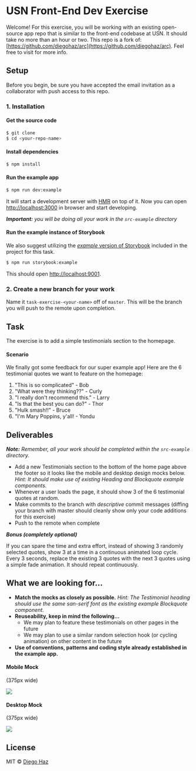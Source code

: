 # USN Front-End Dev Exercise
Welcome! For this exercise, you will be working with an existing open-source app repo that is similar to the front-end codebase at USN. It should take no more than an hour or two. This repo is a fork of: [https://github.com/diegohaz/arc](https://github.com/diegohaz/arc). Feel free to visit for more info.

## Setup
Before you begin, be sure you have accepted the email invitation as a collaborator with push access to this repo.
### 1. Installation
#### Get the source code

```sh
$ git clone 
$ cd <your-repo-name>
```
#### Install dependencies

```sh
$ npm install
```
#### Run the example app

```sh
$ npm run dev:example
```

It will start a development server with [HMR](https://webpack.github.io/docs/hot-module-replacement) on top of it. Now you can open [http://localhost:3000](http://localhost:3000) in browser and start developing.

***Important:*** *you will be doing all your work in the `src-example` directory*
#### Run the example instance of Storybook
We also suggest utilizing the [*example* version of Storybook](https://github.com/diegohaz/arc/wiki/Example-components) included in the project for this task.

```sh
$ npm run storybook:example
```

This should open [http://localhost:9001](http://localhost:9001).

### 2. Create a new branch for your work
Name it `task-exercise-<your-name>` off of `master`. This will be the branch you will push to the remote upon completion.

## Task

The exercise is to add a simple testimonials section to the homepage.
#### Scenario
We finally got some feedback for our super example app! Here are the 6 testimonial quotes we want to feature on the homepage:


1. "This is so complicated" - Bob
3. "What were they thinking??" - Curly
2. "I really don't recommend this." - Larry
4. "Is that the best you can do?" - Thor
5. "Hulk smash!!" - Bruce
6. "I'm Mary Poppins, y'all! - Yondu 

## Deliverables

***Note:*** *Remember, all your work should be completed within the `src-example` directory.*

- Add a new Testimonials section to the bottom of the home page above the footer so it looks like the mobile and desktop design mocks below. *Hint: It should make use of existing Heading and Blockquote example components.*
- Whenever a user loads the page, it should show 3 of the 6 testimonial quotes at random.
- Make commits to the branch with *descriptive* commit messages (diffing your branch with master should cleanly show only your code additions for this exercise)
- Push to the remote when complete
  
***Bonus (completely optional)***

If you can spare the time and extra effort, instead of showing 3 randomly selected quotes, show 3 at a time in a continuous animated loop cycle. Every 3 seconds, replace the existing 3 quotes with the next 3 quotes using a simple fade animation. It should repeat continuously.

## What we are looking for…

- **Match the mocks as closely as possible.** *Hint: The Testimonial heading should use the same san-serif font as the existing example Blockquote component.*
- **Reuseability, keep in mind the following…**
    - We may plan to feature these testimonials on other pages in the future
    - We may plan to use a similar random selection hook (or cycling animation) on other content in the future
- **Use of conventions, patterns and coding style already established in the example app.**

#### Mobile Mock
(375px wide)

![](mobile-mock.png?raw=true)
#### Desktop Mock
(375px wide)

![](desktop-mock.png?raw=true)
## License

MIT © [Diego Haz](https://github.com/diegohaz)

